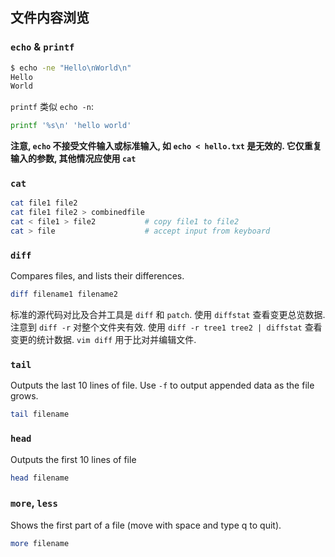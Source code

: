 ## 文件内容浏览

### `echo` & `printf`

```sh
$ echo -ne "Hello\nWorld\n"
Hello
World
```

`printf` 类似 `echo -n`:

```sh
printf '%s\n' 'hello world'
```

**注意, `echo` 不接受文件输入或标准输入, 如 `echo < hello.txt` 是无效的. 它仅重复输入的参数, 其他情况应使用 `cat`**

### `cat`
  
  ```bash
  cat file1 file2 
  cat file1 file2 > combinedfile
  cat < file1 > file2           # copy file1 to file2
  cat > file                    # accept input from keyboard
  ```

### `diff`

Compares files, and lists their differences.  

```bash
diff filename1 filename2
```

标准的源代码对比及合并工具是 `diff` 和 `patch`. 使用 `diffstat` 查看变更总览数据. 注意到 `diff -r` 对整个文件夹有效. 使用 `diff -r tree1 tree2 | diffstat` 查看变更的统计数据. `vim diff` 用于比对并编辑文件. 

### `tail`

Outputs the last 10 lines of file. Use `-f` to output appended data as the file grows.  

```bash
tail filename
```

### `head`

Outputs the first 10 lines of file  

```bash
head filename
```

### `more`, `less`

Shows the first part of a file (move with space and type q to quit).  

```bash
more filename
```

